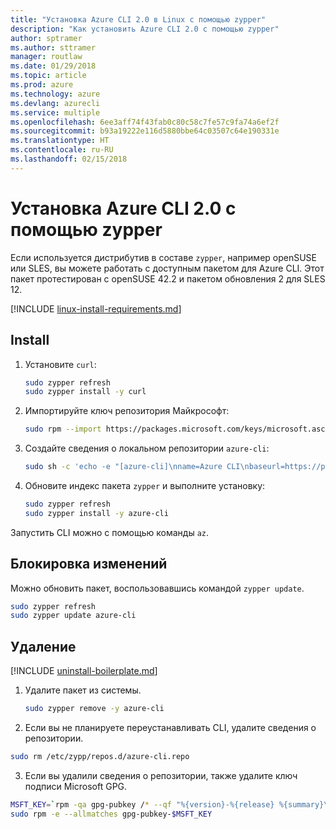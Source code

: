 ```yaml
---
title: "Установка Azure CLI 2.0 в Linux с помощью zypper"
description: "Как установить Azure CLI 2.0 с помощью zypper"
author: sptramer
ms.author: sttramer
manager: routlaw
ms.date: 01/29/2018
ms.topic: article
ms.prod: azure
ms.technology: azure
ms.devlang: azurecli
ms.service: multiple
ms.openlocfilehash: 6ee3aff74f43fab0c80c58c7fe57c9fa74a6ef2f
ms.sourcegitcommit: b93a19222e116d5880bbe64c03507c64e190331e
ms.translationtype: HT
ms.contentlocale: ru-RU
ms.lasthandoff: 02/15/2018
---
```

# <a name="install-azure-cli-20-with-zypper"></a>Установка Azure CLI 2.0 с помощью zypper

Если используется дистрибутив в составе `zypper`, например openSUSE или SLES, вы можете работать с доступным пакетом для Azure CLI. Этот пакет протестирован с openSUSE 42.2 и пакетом обновления 2 для SLES 12.

[!INCLUDE [linux-install-requirements.md](includes/linux-install-requirements.md)]

## <a name="install"></a>Install

1. Установите `curl`:

   ```bash
   sudo zypper refresh
   sudo zypper install -y curl
   ```

2. Импортируйте ключ репозитория Майкрософт:

   ```bash
   sudo rpm --import https://packages.microsoft.com/keys/microsoft.asc
   ```

3. Создайте сведения о локальном репозитории `azure-cli`:

   ```bash
   sudo sh -c 'echo -e "[azure-cli]\nname=Azure CLI\nbaseurl=https://packages.microsoft.com/yumrepos/azure-cli\nenabled=1\ntype=rpm-md\ngpgcheck=1\ngpgkey=https://packages.microsoft.com/keys/microsoft.asc" > /etc/zypp/repos.d/azure-cli.repo'
   ```

4. Обновите индекс пакета `zypper` и выполните установку:

   ```bash
   sudo zypper refresh
   sudo zypper install -y azure-cli
   ```

Запустить CLI можно с помощью команды `az`.

## <a name="update"></a>Блокировка изменений

Можно обновить пакет, воспользовавшись командой `zypper update`.

```bash
sudo zypper refresh
sudo zypper update azure-cli
```

## <a name="uninstall"></a>Удаление

[!INCLUDE [uninstall-boilerplate.md](includes/uninstall-boilerplate.md)]

1. Удалите пакет из системы.

    ```bash
    sudo zypper remove -y azure-cli
    ```

2. Если вы не планируете переустанавливать CLI, удалите сведения о репозитории.

  ```bash
  sudo rm /etc/zypp/repos.d/azure-cli.repo
  ```

3. Если вы удалили сведения о репозитории, также удалите ключ подписи Microsoft GPG.

  ```bash
  MSFT_KEY=`rpm -qa gpg-pubkey /* --qf "%{version}-%{release} %{summary}\n" | grep Microsoft | awk '{print $1}'`
  sudo rpm -e --allmatches gpg-pubkey-$MSFT_KEY
  ```

